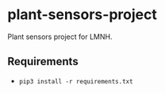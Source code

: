 # plant-sensors-project
Plant sensors project for LMNH.


## Requirements

- `pip3 install -r requirements.txt`